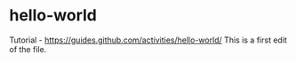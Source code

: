 # hello-world
Tutorial - https://guides.github.com/activities/hello-world/
This is a first edit of the file.
